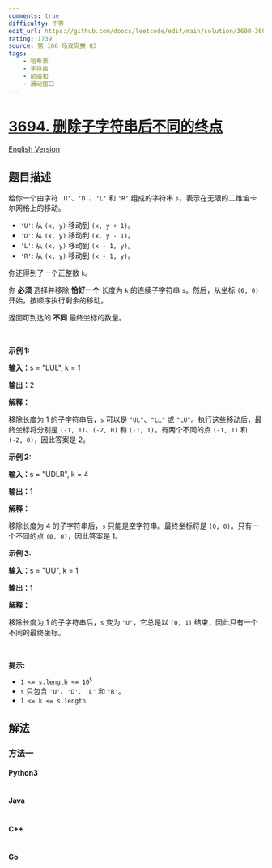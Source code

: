 ```yaml
---
comments: true
difficulty: 中等
edit_url: https://github.com/doocs/leetcode/edit/main/solution/3600-3699/3694.Distinct%20Points%20Reachable%20After%20Substring%20Removal/README.md
rating: 1739
source: 第 166 场双周赛 Q3
tags:
    - 哈希表
    - 字符串
    - 前缀和
    - 滑动窗口
---
```


<!-- problem:start -->

# [3694. 删除子字符串后不同的终点](https://leetcode.cn/problems/distinct-points-reachable-after-substring-removal)

[English Version](/solution/3600-3699/3694.Distinct%20Points%20Reachable%20After%20Substring%20Removal/README_EN.md)

## 题目描述

<!-- description:start -->

<p>给你一个由字符 <code>'U'</code>、<code>'D'</code>、<code>'L'</code> 和 <code>'R'</code> 组成的字符串 <code>s</code>，表示在无限的二维笛卡尔网格上的移动。</p>

<ul>
	<li><code>'U'</code>: 从 <code>(x, y)</code> 移动到 <code>(x, y + 1)</code>。</li>
	<li><code>'D'</code>: 从 <code>(x, y)</code> 移动到 <code>(x, y - 1)</code>。</li>
	<li><code>'L'</code>: 从 <code>(x, y)</code> 移动到 <code>(x - 1, y)</code>。</li>
	<li><code>'R'</code>: 从 <code>(x, y)</code> 移动到 <code>(x + 1, y)</code>。</li>
</ul>

<p>你还得到了一个正整数 <code>k</code>。</p>

<p>你 <strong>必须</strong>&nbsp;选择并移除 <strong>恰好一个</strong> 长度为 <code>k</code> 的连续子字符串 <code>s</code>。然后，从坐标 <code>(0, 0)</code> 开始，按顺序执行剩余的移动。</p>

<p>返回可到达的 <strong>不同</strong>&nbsp;最终坐标的数量。</p>

<p>&nbsp;</p>

<p><strong><strong class="example">示例 1:</strong></strong></p>

<div class="example-block">
<p><span class="example-io"><b>输入：</b>s = "LUL", k = 1</span></p>

<p><span class="example-io"><b>输出：</b>2</span></p>

<p><b>解释：</b></p>

<p>移除长度为 1 的子字符串后，<code>s</code> 可以是 <code>"UL"</code>、<code>"LL"</code> 或 <code>"LU"</code>。执行这些移动后，最终坐标将分别是 <code>(-1, 1)</code>、<code>(-2, 0)</code> 和 <code>(-1, 1)</code>。有两个不同的点 <code>(-1, 1)</code> 和 <code>(-2, 0)</code>，因此答案是 2。</p>
</div>

<p><strong><strong class="example">示例 2:</strong></strong></p>

<div class="example-block">
<p><span class="example-io"><b>输入：</b>s = "UDLR", k = 4</span></p>

<p><span class="example-io"><b>输出：</b>1</span></p>

<p><b>解释：</b></p>

<p>移除长度为 4 的子字符串后，<code>s</code> 只能是空字符串。最终坐标将是 <code>(0, 0)</code>。只有一个不同的点 <code>(0, 0)</code>，因此答案是 1。</p>
</div>

<p><strong><strong class="example">示例 3:</strong></strong></p>

<div class="example-block">
<p><span class="example-io"><b>输入：</b>s = "UU", k = 1</span></p>

<p><span class="example-io"><b>输出：</b>1</span></p>

<p><b>解释：</b></p>

<p>移除长度为 1 的子字符串后，<code>s</code> 变为 <code>"U"</code>，它总是以 <code>(0, 1)</code> 结束，因此只有一个不同的最终坐标。</p>
</div>

<p>&nbsp;</p>

<p><strong>提示:</strong></p>

<ul>
	<li><code>1 &lt;= s.length &lt;= 10<sup>5</sup></code></li>
	<li><code>s</code> 只包含 <code>'U'</code>、<code>'D'</code>、<code>'L'</code> 和 <code>'R'</code>。</li>
	<li><code>1 &lt;= k &lt;= s.length</code></li>
</ul>

<!-- description:end -->

## 解法

<!-- solution:start -->

### 方法一

<!-- tabs:start -->

#### Python3

```python

```

#### Java

```java

```

#### C++

```cpp

```

#### Go

```go

```

<!-- tabs:end -->

<!-- solution:end -->

<!-- problem:end -->
